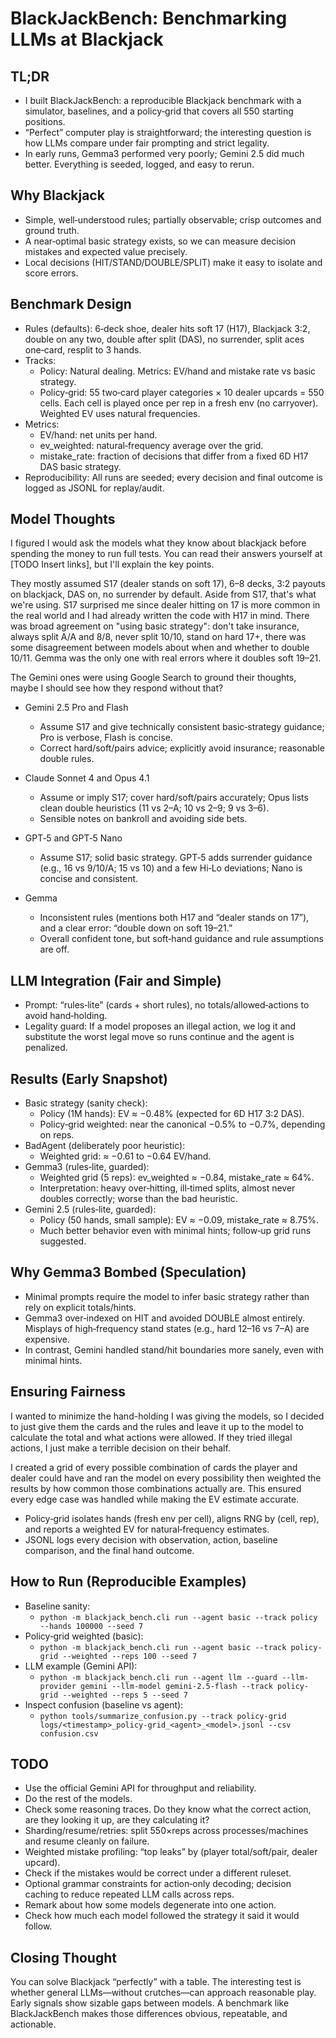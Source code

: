 # BlackJackBench: Benchmarking LLMs at Blackjack

## TL;DR
- I built BlackJackBench: a reproducible Blackjack benchmark with a simulator, baselines, and a policy‑grid that covers all 550 starting positions.
- “Perfect” computer play is straightforward; the interesting question is how LLMs compare under fair prompting and strict legality.
- In early runs, Gemma3 performed very poorly; Gemini 2.5 did much better. Everything is seeded, logged, and easy to rerun.

## Why Blackjack
- Simple, well‑understood rules; partially observable; crisp outcomes and ground truth.
- A near‑optimal basic strategy exists, so we can measure decision mistakes and expected value precisely.
- Local decisions (HIT/STAND/DOUBLE/SPLIT) make it easy to isolate and score errors.

## Benchmark Design
- Rules (defaults): 6‑deck shoe, dealer hits soft 17 (H17), Blackjack 3:2, double on any two, double after split (DAS), no surrender, split aces one‑card, resplit to 3 hands.
- Tracks:
  - Policy: Natural dealing. Metrics: EV/hand and mistake rate vs basic strategy.
  - Policy‑grid: 55 two‑card player categories × 10 dealer upcards = 550 cells. Each cell is played once per rep in a fresh env (no carryover). Weighted EV uses natural frequencies.
- Metrics:
  - EV/hand: net units per hand.
  - ev_weighted: natural‑frequency average over the grid.
  - mistake_rate: fraction of decisions that differ from a fixed 6D H17 DAS basic strategy.
- Reproducibility: All runs are seeded; every decision and final outcome is logged as JSONL for replay/audit.

## Model Thoughts
I figured I would ask the models what they know about blackjack before spending the money to run full tests. You can read their answers yourself
at [TODO Insert links], but I'll explain the key points.

They mostly assumed S17 (dealer stands on soft 17), 6–8 decks, 3:2 payouts
on blackjack, DAS on, no surrender by default. Aside from S17, that's what we're using. S17 surprised me since dealer hitting on 17 is more common in the real world and I had already written the code with H17 in mind. There was broad agreement on "using basic strategy": don't take insurance, always split A/A and 8/8, never split 10/10, stand on hard 17+, there was some disagreement between models about when and whether to double 10/11. Gemma was the only one with real errors where it doubles soft 19–21.

The Gemini ones were using Google Search to ground their thoughts, maybe I should see how they respond without that?
- Gemini 2.5 Pro and Flash
  - Assume S17 and give technically consistent basic‑strategy guidance; Pro is verbose, Flash is concise.
  - Correct hard/soft/pairs advice; explicitly avoid insurance; reasonable double rules.

- Claude Sonnet 4 and Opus 4.1
  - Assume or imply S17; cover hard/soft/pairs accurately; Opus lists clean double heuristics (11 vs 2–A; 10 vs 2–9; 9 vs 3–6).
  - Sensible notes on bankroll and avoiding side bets.

- GPT‑5 and GPT‑5 Nano
  - Assume S17; solid basic strategy. GPT‑5 adds surrender guidance (e.g., 16 vs 9/10/A; 15 vs 10) and a few Hi‑Lo deviations; Nano is concise and consistent.

- Gemma
  - Inconsistent rules (mentions both H17 and “dealer stands on 17”), and a clear error: “double down on soft 19–21.”
  - Overall confident tone, but soft‑hand guidance and rule assumptions are off.

## LLM Integration (Fair and Simple)
- Prompt: “rules‑lite” (cards + short rules), no totals/allowed‑actions to avoid hand‑holding.
- Legality guard: If a model proposes an illegal action, we log it and substitute the worst legal move so runs continue and the agent is penalized.

## Results (Early Snapshot)
- Basic strategy (sanity check):
  - Policy (1M hands): EV ≈ −0.48% (expected for 6D H17 3:2 DAS).
  - Policy‑grid weighted: near the canonical −0.5% to −0.7%, depending on reps.
- BadAgent (deliberately poor heuristic):
  - Weighted grid: ≈ −0.61 to −0.64 EV/hand.
- Gemma3 (rules‑lite, guarded):
  - Weighted grid (5 reps): ev_weighted ≈ −0.84, mistake_rate ≈ 64%.
  - Interpretation: heavy over‑hitting, ill‑timed splits, almost never doubles correctly; worse than the bad heuristic.
- Gemini 2.5 (rules‑lite, guarded):
  - Policy (50 hands, small sample): EV ≈ −0.09, mistake_rate ≈ 8.75%.
  - Much better behavior even with minimal hints; follow‑up grid runs suggested.

## Why Gemma3 Bombed (Speculation)
- Minimal prompts require the model to infer basic strategy rather than rely on explicit totals/hints.
- Gemma3 over‑indexed on HIT and avoided DOUBLE almost entirely. Misplays of high‑frequency stand states (e.g., hard 12–16 vs 7–A) are expensive.
- In contrast, Gemini handled stand/hit boundaries more sanely, even with minimal hints.

## Ensuring Fairness
I wanted to minimize the hand-holding I was giving the models, so I
decided to just give them the cards and the rules and leave it up to
the model to calculate the total and what actions were allowed.
If they tried illegal actions, I just make a terrible decision on their
behalf.

I created a grid of every possible combination of cards the player and dealer
could have and ran the model on every possibility then weighted the results
by how common those combinations actually are. This ensured every edge case was handled while making the EV estimate accurate.

- Policy‑grid isolates hands (fresh env per cell), aligns RNG by (cell, rep), and reports a weighted EV for natural‑frequency estimates.
- JSONL logs every decision with observation, action, baseline comparison, and the final hand outcome.

## How to Run (Reproducible Examples)
- Baseline sanity:
  - `python -m blackjack_bench.cli run --agent basic --track policy --hands 100000 --seed 7`
- Policy‑grid weighted (basic):
  - `python -m blackjack_bench.cli run --agent basic --track policy-grid --weighted --reps 100 --seed 7`
- LLM example (Gemini API):
  - `python -m blackjack_bench.cli run --agent llm --guard --llm-provider gemini --llm-model gemini-2.5-flash --track policy-grid --weighted --reps 5 --seed 7`
- Inspect confusion (baseline vs agent):
  - `python tools/summarize_confusion.py --track policy-grid logs/<timestamp>_policy-grid_<agent>_<model>.jsonl --csv confusion.csv`

## TODO
- Use the official Gemini API for throughput and reliability.
- Do the rest of the models.
- Check some reasoning traces. Do they know what the correct action, are they looking it up, are they calculating it?
- Sharding/resume/retries: split 550×reps across processes/machines and resume cleanly on failure.
- Weighted mistake profiling: “top leaks” by (player total/soft/pair, dealer upcard).
- Check if the mistakes would be correct under a different ruleset.
- Optional grammar constraints for action‑only decoding; decision caching to reduce repeated LLM calls across reps.
- Remark about how some models degenerate into one action.
- Check how much each model followed the strategy it said it would follow.

## Closing Thought
You can solve Blackjack “perfectly” with a table. The interesting test is whether general LLMs—without crutches—can approach reasonable play. Early signals show sizable gaps between models. A benchmark like BlackJackBench makes those differences obvious, repeatable, and actionable.

<!-- Optional figures/placeholders -->
<!-- Figure: Confusion matrix (baseline vs agent) -->
<!-- Figure: Per-cell EV heatmap (policy-grid, weighted) -->
